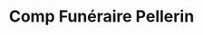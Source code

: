 ---
title: "Comp Funéraire Pellerin"
url: /shawinigan/comp-funeraire-pellerin/
shop: funeral directors
---